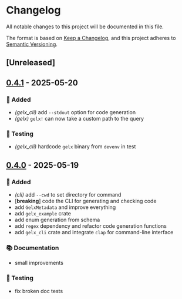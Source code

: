 # Changelog

All notable changes to this project will be documented in this file.

The format is based on [Keep a Changelog](https://keepachangelog.com/en/1.0.0/), and this project adheres to [Semantic Versioning](https://semver.org/spec/v2.0.0.html).

## [Unreleased]

## [0.4.1](https://github.com/ifiokjr/gelx/compare/gelx_cli@v0.4.0...gelx_cli@v0.4.1) - 2025-05-20

### <!-- 0 -->🎉 Added

- *(gelx_cli)* add `--stdout` option for code generation
- *(gelx)* `gelx!` can now take a custom path to the query

### <!-- 6 -->🧪 Testing

- *(gelx_cli)* hardcode `gelx` binary from `devenv` in test

## [0.4.0](https://github.com/ifiokjr/gelx/releases/tag/gelx_cli@v0.4.0) - 2025-05-19

### <!-- 0 -->🎉 Added

- *(cli)* add `--cwd` to set directory for command
- [**breaking**] code the CLI for generating and checking code
- add `GelxMetadata` and improve everything
- add `gelx_example` crate
- add enum generation from schema
- add `regex` dependency and refactor code generation functions
- add `gelx_cli` crate and integrate `clap` for command-line interface

### <!-- 3 -->📚 Documentation

- small improvements

### <!-- 6 -->🧪 Testing

- fix broken doc tests